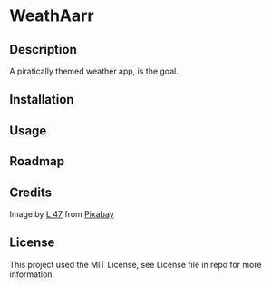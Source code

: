 # WeathAarr

## Description

A piratically themed weather app, is the goal.

## Installation

## Usage

## Roadmap

## Credits
Image by <a href="https://pixabay.com/users/l47-23693080/?utm_source=link-attribution&utm_medium=referral&utm_campaign=image&utm_content=6948875">L 47</a> from <a href="https://pixabay.com//?utm_source=link-attribution&utm_medium=referral&utm_campaign=image&utm_content=6948875">Pixabay</a>
## License

This project used the MIT License, see License file in repo for more information.
